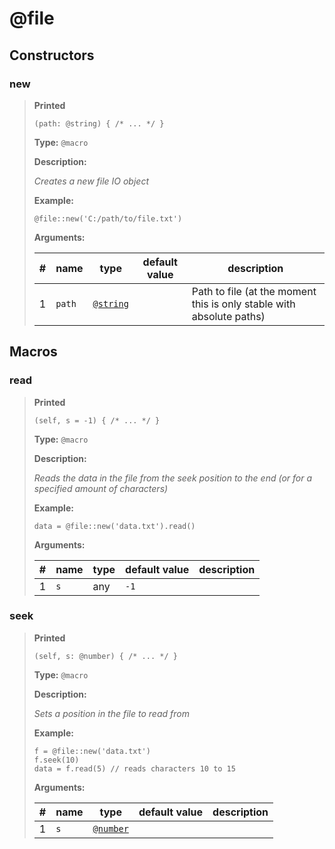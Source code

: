 # **@file**

## Constructors

### new

>**Printed**
>
>```spwn
>(path: @string) { /* ... */ }
>```
>
>**Type:** `@macro`
>
>**Description:**
>
>_Creates a new file IO object_
>
>**Example:**
>
>```spwn
>@file::new('C:/path/to/file.txt')
>```
>
>
>**Arguments:**
>
>| # | name | type | default value | description |
>| - | ---- | ---- | ------------- | ----------- |
>| 1 | `path` | [`@string`](std-docs/string) | |Path to file (at the moment this is only stable with absolute paths) |
>

## Macros

### read

>**Printed**
>
>```spwn
>(self, s = -1) { /* ... */ }
>```
>
>**Type:** `@macro`
>
>**Description:**
>
>_Reads the data in the file from the seek position to the end (or for a specified amount of characters)_
>
>**Example:**
>
>```spwn
>data = @file::new('data.txt').read()
>```
>
>
>**Arguments:**
>
>| # | name | type | default value | description |
>| - | ---- | ---- | ------------- | ----------- |
>| 1 | `s` |any | `-1` | |
>

### seek

>**Printed**
>
>```spwn
>(self, s: @number) { /* ... */ }
>```
>
>**Type:** `@macro`
>
>**Description:**
>
>_Sets a position in the file to read from_
>
>**Example:**
>
>```spwn
>f = @file::new('data.txt')
>f.seek(10)
>data = f.read(5) // reads characters 10 to 15
>```
>
>
>**Arguments:**
>
>| # | name | type | default value | description |
>| - | ---- | ---- | ------------- | ----------- |
>| 1 | `s` | [`@number`](std-docs/number) | | |
>

